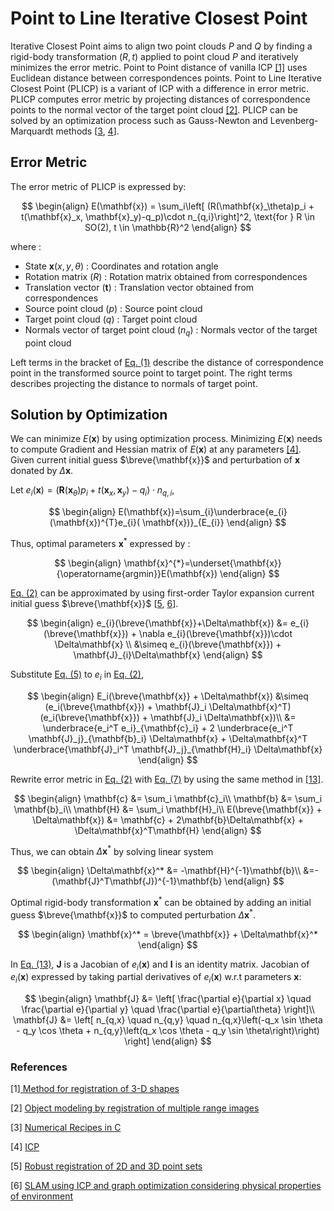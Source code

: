 # **Point to Line Iterative Closest Point**

Iterative Closest Point aims to align two point clouds $P$ and $Q$ by finding a rigid-body transformation $(R, t)$ applied to point cloud $P$ and iteratively minimizes the error metric. Point to Point distance of vanilla ICP [[1]](#ref1) uses Euclidean distance between correspondences points. Point to Line Iterative Closest Point (PLICP) is a variant of ICP with a difference in error metric. PLICP computes error metric by projecting distances of correspondence points to the normal vector of the target point cloud [[2]](#ref2). PLICP can be solved by an optimization process such as Gauss-Newton and Levenberg-Marquardt methods [[3](#ref3), [4](#ref4)]. 

## **Error Metric**

The error metric of PLICP is expressed by: 
<a id="eq1"></a>

$$
\begin{align}
E(\mathbf{x}) = \sum_i\left[ (R(\mathbf{x}_\theta)p_i + t(\mathbf{x}_x, \mathbf{x}_y)-q_p)\cdot n_{q,i}\right]^2, \text{for } R \in SO(2), t \in \mathbb{R}^2
\end{align}
$$

where :

- State $\mathbf{x}(x, y, \theta)$ : Coordinates and rotation angle
- Rotation matrix ($R$) : Rotation matrix obtained from correspondences
- Translation vector ($\mathbf{t}$) : Translation vector obtained from correspondences
- Source point cloud ($p$) : Source point cloud
- Target point cloud ($q$) : Target point cloud
- Normals vector of target point cloud ($n_q$) : Normals vector of the target point cloud

Left terms in the bracket of [Eq. (1)](#eq1) describe the distance of correspondence point  in  the transformed source point to target  point. The right terms describes projecting the distance to normals of target point.

## **Solution by Optimization**

We can minimize $E(\mathbf{x})$ by using optimization process. Minimizing $E(\mathbf{x})$ needs to compute Gradient and Hessian matrix of $E(\mathbf{x})$ at any parameters [[4]](#ref4). Given current initial guess $\breve{\mathbf{x}}$ and perturbation of $\mathbf{x}$ donated by $\Delta\mathbf{x}$.

Let $e_{i}(\mathbf{x})=\left(\boldsymbol{R}(\mathbf{x}_{\theta})p_{i}+t( \mathbf{x}_{x},\mathbf{x}_{y})-q_{i}\right)\cdot n_{q,i}$,
<a id="eq2"></a>

$$
\begin{align}
E(\mathbf{x})=\sum_{i}\underbrace{e_{i}(\mathbf{x})^{T}e_{i}( \mathbf{x})}_{E_{i}}
\end{align}
$$

Thus, optimal parameters $\mathbf{x}^{*}$ expressed by :

$$
\begin{align}
\mathbf{x}^{*}=\underset{\mathbf{x}}{\operatorname{argmin}}E(\mathbf{x})
\end{align}
$$

[Eq. (2)](#eq2) can be approximated by using first-order Taylor expansion current initial guess $\breve{\mathbf{x}}$ [[5](#ref5), [6](#ref6)].
<a id="eq45"></a>

$$
\begin{align}
e_{i}(\breve{\mathbf{x}}+\Delta\mathbf{x}) &= e_{i}(\breve{\mathbf{x}}) + \nabla e_{i}(\breve{\mathbf{x}})\cdot \Delta\mathbf{x} \\
 &\simeq e_{i}(\breve{\mathbf{x}}) + \mathbf{J}_{i}\Delta\mathbf{x} 
\end{align}
$$

Substitute [Eq. (5)](#eq45) to $e_i$ in [Eq. (2)](#eq2), 
<a id="eq67"></a>

$$
\begin{align}
E_i(\breve{\mathbf{x}} + \Delta\mathbf{x}) &\simeq (e_i(\breve{\mathbf{x}}) + \mathbf{J}_i \Delta\mathbf{x}^T)(e_i(\breve{\mathbf{x}}) + \mathbf{J}_i \Delta\mathbf{x})\\
&= \underbrace{e_i^T e_i}_{\mathbf{c}_i} + 2 \underbrace{e_i^T \mathbf{J}_j}_{\mathbf{b}_i} \Delta\mathbf{x} + \Delta\mathbf{x}^T \underbrace{\mathbf{J}_i^T \mathbf{J}_j}_{\mathbf{H}_i} \Delta\mathbf{x}
\end{align}
$$

Rewrite error metric in [Eq. (2)](#eq2) with [Eq. (7)](#eq67) by using the same method in [[13]]().

$$
\begin{align}
\mathbf{c} &= \sum_i \mathbf{c}_i\\
\mathbf{b} &= \sum_i \mathbf{b}_i\\
\mathbf{H} &= \sum_i \mathbf{H}_i\\
E(\breve{\mathbf{x}} + \Delta\mathbf{x}) &= \mathbf{c} + 2\mathbf{b}\Delta\mathbf{x} + \Delta\mathbf{x}^T\mathbf{H}
\end{align}
$$

Thus, we can obtain $\Delta\mathbf{x}^*$ by solving linear system 
<a id="eq1213"></a>

$$
\begin{align}
\Delta\mathbf{x}^* &= -\mathbf{H}^{-1}\mathbf{b}\\
&=-(\mathbf{J}^T\mathbf{J})^{-1}\mathbf{b}
\end{align}
$$

Optimal rigid-body transformation $\mathbf{x}^*$ can be obtained by adding an initial guess $\breve{\mathbf{x}}$ to computed perturbation $\Delta\mathbf{x}^*$.

$$
\begin{align}
\mathbf{x}^* = \breve{\mathbf{x}} + \Delta\mathbf{x}^*
\end{align}
$$

In [Eq. (13)](#eq1213), $\mathbf{J}$ is a Jacobian of $e_i(\mathbf{x})$ and $\mathbf{I}$ is an identity matrix. Jacobian of $e_i(\mathbf{x})$ expressed by taking partial derivatives of $e_i(\mathbf{x})$ w.r.t parameters $\mathbf{x}$:

$$
\begin{align}
\mathbf{J} &= \left[ \frac{\partial e}{\partial x} \quad \frac{\partial e}{\partial y} \quad \frac{\partial e}{\partial\theta} \right]\\
\mathbf{J} &= \left[ n_{q,x} \quad n_{q,y} \quad n_{q,x}\left(-q_x \sin \theta - q_y \cos \theta + n_{q,y}\left(q_x \cos \theta - q_y \sin \theta\right)\right) \right]
\end{align}
$$

### **References**

<a id="ref1">[1][ Method for registration of 3-D shapes
](https://graphics.stanford.edu/courses/cs164-09-spring/Handouts/paper_icp.pdf)</a>

<a id="ref2">[2] [Object modeling by registration of multiple range images
](https://graphics.stanford.edu/courses/cs348a-17-winter/Handouts/chen-medioni-align-rob91.pdf)</a>

<a id="ref3">[3] [Numerical  Recipes  in C
](https://www.grad.hr/nastava/gs/prg/NumericalRecipesinC.pdf)</a>

<a id="ref4">[4] [ICP
](https://github.com/niosus/notebooks/blob/master/icp.ipynb)</a>

<a id="ref5">[5] [Robust registration of 2D and 3D point sets
](https://www.robots.ox.ac.uk/~vgg/publications/2001/Fitzgibbon01c/fitzgibbon01c.pdf)</a>

<a id="ref6">[6] [SLAM using ICP and graph optimization  considering  physical properties  of environment
](https://arxiv.org/pdf/2007.00483)</a>